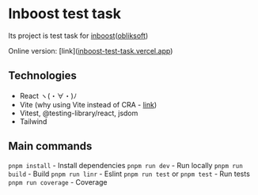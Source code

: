 # Inboost test task

Its project is test task for [inboost](https://www.inboost.ai/)([obliksoft](http://obliksoft.com.ua/))

Online version: [link]([inboost-test-task.vercel.app](https://inboost-test-task.vercel.app/ 'https://inboost-test-task.vercel.app'))

## Technologies

- React ヽ(・∀・)ﾉ
- Vite (why using Vite instead of CRA - [link](./docs/Vite-instead-of-CRA.md))
- Vitest, @testing-library/react, jsdom
- Tailwind

## Main commands

`pnpm install` - Install dependencies
`pnpm run dev` - Run locally
`pnpm run build` - Build
`pnpm run linr` - Eslint
`pnpm run test` or `pnpm test` - Run tests
`pnpm run coverage` - Coverage
